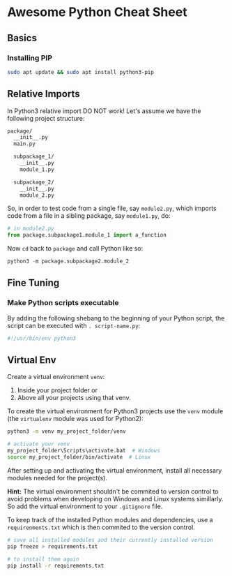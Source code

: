 # Awesome Python Cheat Sheet

## Basics

### Installing PIP

```sh
sudo apt update && sudo apt install python3-pip
```

## Relative Imports

In Python3 relative import DO NOT work!
Let's assume we have the following project structure:

```txt
package/
  __init__.py
  main.py

  subpackage_1/
    __init__.py
    module_1.py

  subpackage_2/
    __init__.py
    module_2.py

```

So, in order to test code from a single file, say `module2.py`, which imports code from a file in a sibling package, say `module1.py`, do:

```python
# in module2.py
from package.subpackage1.module_1 import a_function
```

Now `cd` back to `package` and call Python like so:

```python
python3 -m package.subpackage2.module_2
```

## Fine Tuning

### Make Python scripts executable

By adding the following shebang to the beginning of your Python script,
the script can be executed with `. script-name.py`:

```sh
#!/usr/bin/env python3
```

## Virtual Env

Create a virtual environment `venv`:

1. Inside your project folder or
2. Above all your projects using that venv.

To create the virtual environment for Python3 projects use the `venv` module
(the `virtualenv` module was used for Python2):

```sh
python3 -m venv my_project_folder/venv

# activate your venv
my_project_folder\Scripts\activate.bat  # Windows
source my_project_folder/bin/activate  # Linux
```

After setting up and activating the virtual environment,
install all necessary modules needed for the project(s).

**Hint:**
The virtual environment shouldn't be commited to version control
to avoid problems when developing on Windows and Linux systems simillarly.
So add the virtual environment to your `.gitignore` file.

To keep track of the installed Python modules and dependencies,
use a `requirenments.txt` which is then commited to the version control.

```sh
# save all installed modules and their currently installed version
pip freeze > requirements.txt

# to install them again
pip install -r requirements.txt
```

